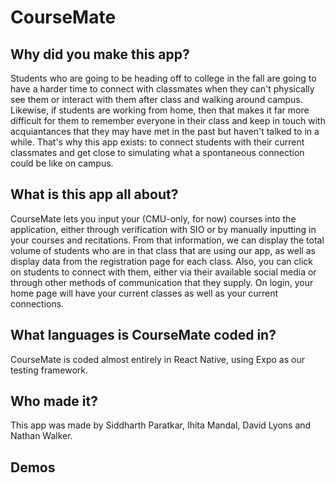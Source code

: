 # CourseMate

## Why did you make this app?
Students who are going to be heading off to college in the fall are going to have a harder time to connect with classmates when they can't physically see them or interact with them after class and walking around campus. Likewise, if students are working from home, then that makes it far more difficult for them to remember everyone in their class and keep in touch with acquiantances that they may have met in the past but haven't talked to in a while. That's why this app exists: to connect students with their current classmates and get close to simulating what a spontaneous connection could be like on campus.

## What is this app all about?
CourseMate lets you input your (CMU-only, for now) courses into the application, either through verification with SIO or by manually inputting in your courses and recitations. From that information, we can display the total volume of students who are in that class that are using our app, as well as display data from the registration page for each class. Also, you can click on students to connect with them, either via their available social media or through other methods of communication that they supply. On login, your home page will have your current classes as well as your current connections.

## What languages is CourseMate coded in?
CourseMate is coded almost entirely in React Native, using Expo as our testing framework. 

## Who made it?
This app was made by Siddharth Paratkar, Ihita Mandal, David Lyons and Nathan Walker.

## Demos

